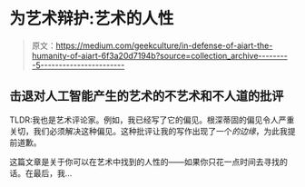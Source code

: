 # 为艺术辩护:艺术的人性

> 原文：<https://medium.com/geekculture/in-defense-of-aiart-the-humanity-of-aiart-6f3a20d7194b?source=collection_archive---------5----------------------->

## 击退对人工智能产生的艺术的不艺术和不人道的批评

TLDR:我也是艺术评论家。例如，我已经写了它的偏见。根深蒂固的偏见令人严重关切，我们必须解决这种偏见。这种批评让我的写作出现了一个*的边缘*，为此我提前道歉。

这篇文章是关于你可以在艺术中找到的人性的——如果你只花一点时间去寻找的话。在最后，我…